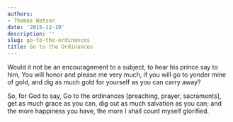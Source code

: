 ```yaml
---
authors:
- Thomas Watson
date: '2015-12-19'
description: ''
slug: go-to-the-ordinances
title: Go to the Ordinances
---
```

Would it not be an encouragement to a subject, to hear his prince say to him, You will honor and please me very much, if you will go to yonder mine of gold, and dig as much gold for yourself as you can carry away?

So, for God to say, Go to the ordinances [preaching, prayer, sacraments], get as much grace as you can, dig out as much salvation as you can; and the more happiness you have, the more I shall count myself glorified.



